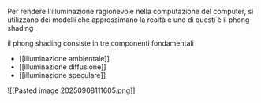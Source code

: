 Per rendere l'illuminazione ragionevole nella computazione del computer, si utilizzano dei modelli che approssimano la realtà e uno di questi è il phong shading

il phong shading consiste in tre componenti fondamentali
- [[illuminazione ambientale]]
- [[illuminazione diffusione]]
- [[illuminazione speculare]]

![[Pasted image 20250908111605.png]]